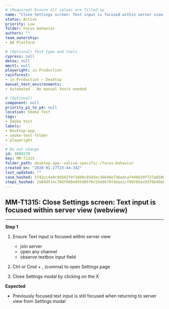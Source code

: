 ```yaml
---
# (Required) Ensure all values are filled up
name: "Close Settings screen: Text input is focused within server view (webview)"
status: Active
priority: Low
folder: Focus behavior
authors: ""
team_ownership: 
- QA Platform

# (Optional) Test type and tools
cypress: null
detox: null
mmctl: null
playwright: in Production
rainforest: 
- in Production — Desktop
manual_test_environments: 
- Automated - No manual tests needed

# (Optional)
component: null
priority_p1_to_p4: null
location: Smoke Test
tags: 
- Smoke test
labels: 
- Desktop-app
- smoke-test-folder
- playwright

# Do not change
id: 4089239
key: MM-T1315
folder_path: desktop-app--native-specific-/focus-behavior
created_on: "2020-01-27T23:44:34Z"
last_updated: ""
case_hashed: 5f42cc4a9c9d582f4f3d80c85d3ec36648e736adcaf446b29f727a0106baddc74ec08f6752e2e3f627c31faf09b49d8d
steps_hashed: 2e84d514c766f968e855d05f8c55ddb79f4daa1cf80705ac03f9b49eb48ac1d86842581dfa866cfdecac04ac6dc7c76b
---
```


## MM-T1315: Close Settings screen: Text input is focused within server view (webview)

---

**Step 1**

1. Ensure Text input is focused within server view

   - join server
   - open any channel
   - observe textbox input field

2. Ctrl or Cmd + , (comma) to open Settings page

3. Close Settings modal by clicking on the X

**Expected**

- Previously focused text input is still focused when returning to server view from Settings modal
